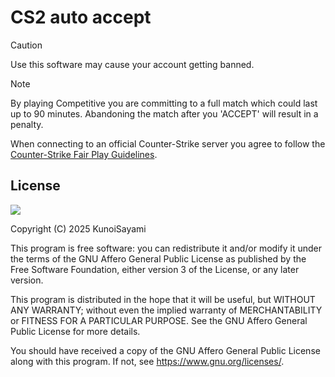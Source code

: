 # CS2 auto accept

> [!CAUTION]
> Use this software may cause your account getting banned.

> [!NOTE]
> By playing Competitive you are committing to a full match which could last up to 90 minutes. Abandoning the match after you 'ACCEPT' will result in a penalty.
>
> When connecting to an official Counter-Strike server you agree to follow the [Counter-Strike Fair Play Guidelines](https://blog.counter-strike.net/fair-play-guidelines/).

## License

[![](https://www.gnu.org/graphics/agplv3-155x51.png)](https://www.gnu.org/licenses/agpl-3.0.txt)

Copyright (C) 2025 KunoiSayami

This program is free software: you can redistribute it and/or modify it under the terms of the GNU Affero General Public License as published by the Free Software Foundation, either version 3 of the License, or any later version.

This program is distributed in the hope that it will be useful, but WITHOUT ANY WARRANTY; without even the implied warranty of MERCHANTABILITY or FITNESS FOR A PARTICULAR PURPOSE. See the GNU Affero General Public License for more details.

You should have received a copy of the GNU Affero General Public License along with this program. If not, see <https://www.gnu.org/licenses/>.